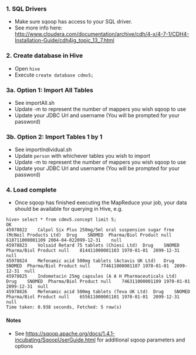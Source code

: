### 1. SQL Drivers
- Make sure sqoop has access to your SQL driver. 
- See more info here: http://www.cloudera.com/documentation/archive/cdh/4-x/4-7-1/CDH4-Installation-Guide/cdh4ig_topic_13_7.html

### 2. Create database in Hive
- Open `hive`  
- Execute `create database cdmv5;`

### 3a. Option 1: Import All Tables
- See importAll.sh  
- Update -m to represent the number of mappers you wish sqoop to use
- Update your JDBC Url and username (You will be prompted for your password)

### 3b. Option 2: Import Tables 1 by 1
- See importIndividual.sh
- Update `person` with whichever tables you wish to import
- Update -m to represent the number of mappers you wish sqoop to use
- Update your JDBC Url and username (You will be prompted for your password)

### 4. Load complete
- Once sqoop has finished executing the MapReduce your job, your data should be available for querying in Hive, e.g.  
```
hive> select * from cdmv5.concept limit 5;
OK
45978822	Calpol Six Plus 250mg/5ml oral suspension sugar free (McNeil Products Ltd)	Drug	SNOMED	Pharma/Biol Product	null	618711000001109	2004-04-022099-12-31	null
45978823	Volsaid Retard 75 tablets (Chiesi Ltd)	Drug	SNOMED	Pharma/Biol Product	null	814411000001103	1970-01-01	2099-12-31	null
45978824	Mefenamic acid 500mg tablets (Actavis UK Ltd)	Drug	SNOMED	Pharma/Biol Product	null	774611000001107	1970-01-01	2099-12-31	null
45978825	Indometacin 25mg capsules (A A H Pharmaceuticals Ltd)	Drug	SNOMED	Pharma/Biol Product	null	746311000001109	1970-01-01	2099-12-31	null
45978826	Mefenamic acid 500mg tablets (Teva UK Ltd)	Drug	SNOMED	Pharma/Biol Product	null	655611000001101	1970-01-01	2099-12-31	null
Time taken: 0.938 seconds, Fetched: 5 row(s)
```


#### Notes
- See https://sqoop.apache.org/docs/1.4.1-incubating/SqoopUserGuide.html for additional sqoop parameters and options
